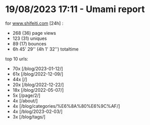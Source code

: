# 19/08/2023 17:11 - Umami report
for www.shifeiti.com [24h] :

 - 268 (36) page views
 - 123 (31) uniques
 - 89 (17) bounces
 - 6h 45' 29'' (4h 1' 32'') totaltime


top 10 urls:
 - 70x [/blog/2023-01-12/]
 - 61x [/blog/2022-12-09/]
 - 44x [/]
 - 20x [/blog/2022-12-22/]
 - 18x [/blog/2022-05-07/]
 - 5x [/page/2/]
 - 4x [/about/]
 - 4x [/blog/categories/%E6%8A%80%E6%9C%AF/]
 - 4x [/blog/2023-02-03/]
 - 3x [/blog/tags/]



